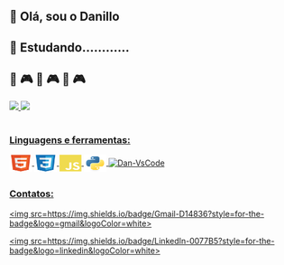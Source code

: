 ## 👋  Olá, sou o Danillo
## 🌱  Estudando............
## 🎲 🎮 🎲 🎮 🎲 🎮 

  <a href="https://github.com/DanilloMsilva">
  <img height="42%" src="https://github-readme-stats.vercel.app/api?username=DanilloMsilva&show_icons=true&theme=dark&include_all_commits=true&count_private=true"/>
  
  <img height="50%" src="https://github-readme-stats.vercel.app/api/top-langs/?username=DanilloMsilva&layout=compact&langs_count=7&theme=dark"/>
</div>

<div style="display: inline_block"><br>
<h3 align="left">Linguagens e ferramentas:</h3>
  <img align="center" alt="Dan-HTML" height="30" width="40" src="https://raw.githubusercontent.com/devicons/devicon/master/icons/html5/html5-original.svg">
  <img align="center" alt="Dan-CSS" height="30" width="40" src="https://raw.githubusercontent.com/devicons/devicon/master/icons/css3/css3-original.svg">
  <img align="center" alt="Dan-Js" height="30" width="40" src="https://raw.githubusercontent.com/devicons/devicon/master/icons/javascript/javascript-plain.svg">
  <img align="center" alt="Dan-Python" height="30" width="40" src="https://raw.githubusercontent.com/devicons/devicon/master/icons/python/python-original.svg">
  <img align="center" alt="Dan-VsCode" height="30" width="40" src="https://cdn.jsdelivr.net/gh/devicons/devicon/icons/vscode/vscode-original.svg"/>
  
##

<div>
  <h3 align="left">Contatos:</h3>
  
  <a href=mailto:danillosilvamacario2002@gmail.com> <img src=https://img.shields.io/badge/Gmail-D14836?style=for-the-badge&logo=gmail&logoColor=white> </a>
 
  
 <a href=mailto:https://www.linkedin.com/in/danillo-silva-622b4a1b8> <img src=https://img.shields.io/badge/LinkedIn-0077B5?style=for-the-badge&logo=linkedin&logoColor=white> </a>

</div>
